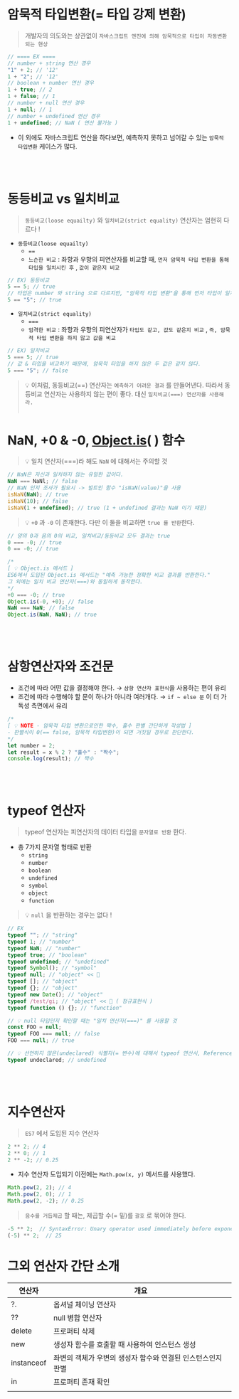 # 암묵적 타입변환(= 타입 강제 변환)

> 개발자의 의도와는 상관없이 `자바스크립트 엔진에 의해 암묵적으로 타입이 자동변환되는 현상`

```jsx
// ==== EX ====
// number + string 연산 경우
"1" + 2; // '12'
1 + "2"; // '12'
// boolean + number 연산 경우
1 + true; // 2
1 + false; // 1
// number + null 연산 경우
1 + null; // 1
// number + undefined 연산 경우
1 + undefined; // NaN ( 연산 불가능 )
```

- 이 외에도 자바스크립트 연산을 하다보면, 예측하지 못하고 넘어갈 수 있는 `암묵적 타입변환` 케이스가 많다.

<br>
<br>

# 동등비교 vs 일치비교

> `동등비교(loose equailty)` 와 `일치비교(strict equality)` 연산자는 엄현히 다르다 !

- `동등비교(loose equailty)`
  - `==`
  - `느슨한 비교` : 좌항과 우항의 피연산자를 비교할 때, `먼저 암묵적 타입 변환을 통해 타입을 일치시킨 후` , `값이 같은지 비교`

```jsx
// EX) 동등비교
5 == 5; // true
// 타입은 number 와 string 으로 다르지만, "암묵적 타입 변환"을 통해 먼저 타입이 일치시키고 비교
5 == "5"; // true
```

- `일치비교(strict equality)`
  - `===`
  - `엄격한 비교` : 좌항과 우항의 피연산자가 `타입도 같고, 값도 같은지 비교` , `즉, 암묵적 타입 변환을 하지 않고 값을 비교`

```jsx
// EX) 일치비교
5 === 5; // true
// 값 & 타입을 비교하기 때문에, 암묵적 타입을 하지 않은 두 값은 같지 않다.
5 === "5"; // false
```

> 💡 이처럼, 동등비교(==) 연산자는 `예측하기 어려운 결과` 를 만들어낸다. 따라서 동등비교 연산자는 사용하지 않는 편이 좋다. 대신 `일치비교(===) 연산자를 사용해라.`
> <br>
> <br>

# NaN, +0 & -0, [Object.is](http://Object.is)( ) 함수

> 💡 일치 연산자(===)라 해도 `NaN` 에 대해서는 주의할 것

```jsx
// NaN은 자신과 일치하지 않는 유일한 값이다.
NaN === NaNl; // false
// NaN 인지 조사가 필요시 -> 빌트인 함수 "isNaN(value)"을 사용
isNaN(NaN); // true
isNaN(10); // false
isNaN(1 + undefined); // true (1 + undefined 결과는 NaN 이기 때문)
```

> 💡 `+0` 과 `-0` 이 존재한다. 다만 이 둘을 비교하면 `true 를 반환`한다.

```jsx
// 양의 0과 음의 0의 비교, 일치비교/동등비교 모두 결과는 true
0 === -0; // true
0 == -0; // true
```

```jsx
/*
[ 💡 Object.is 메서드 ]
ES6에서 도입된 Object.is 메서드는 "예측 가능한 정확한 비교 결과를 반환한다."
그 외에는 일치 비교 연산자(===)와 동일하게 동작한다.
*/
+0 === -0; // true
Object.is(-0, +0); // false
NaN === NaN; // false
Object.is(NaN, NaN); // true
```

<br>
<br>

# 삼항연산자와 조건문

- 조건에 따라 어떤 값을 결정해야 한다. → `삼항 연산자 표현식`을 사용하는 편이 유리
- 조건에 따라 수행해야 할 문이 하나가 아니라 여러개다. → `if ~ else 문` 이 더 가독성 측면에서 유리

```jsx
/*
[ 💡 NOTE - 암묵적 타입 변환으로인한 짝수, 홀수 판별 간단하게 작성법 ]
- 판별식이 0(== false, 암묵적 타입변환)이 되면 거짓일 경우로 판단한다.
*/
let number = 2;
let result = x % 2 ? "홀수" : "짝수";
console.log(result); // 짝수
```

<br>
<br>

# typeof 연산자

> typeof 연산자는 피연산자의 데이터 타입을 `문자열로 반환` 한다.

- 총 7가지 문자열 형태로 반환
  - `string`
  - `number`
  - `boolean`
  - `undefined`
  - `symbol`
  - `object`
  - `function`

> 💡 `null` 을 반환하는 경우는 없다 !

```jsx
// EX
typeof ""; // "string"
typeof 1; // "number"
typeof NaN; // "number"
typeof true; // "boolean"
typeof undefined; // "undefined"
typeof Symbol(); // "symbol"
typeof null; // "object" << 🔎
typeof []; // "object"
typeof {}; // "object"
typeof new Date(); // "object"
typeof /test/gi; // "object" << 🔎 ( 정규표현식 )
typeof function () {}; // "function"
```

```jsx
// 💡 null 타입인지 확인할 때는 "일치 연산자(===)" 를 사용할 것
const FOO = null;
typeof FOO === null; // false
FOO === null; // true
```

```jsx
// 💡 선언하지 않은(undeclared) 식별자(= 변수)에 대해서 typeof 연산시, ReferenceError가 아닌 "undefined 를 반환"한다.
typeof undeclared; // undefined
```

<br>
<br>

# 지수연산자

> `ES7` 에서 도입된 지수 연산자

```jsx
2 ** 2; // 4
2 ** 0; // 1
2 ** -2; // 0.25
```

- 지수 연산자 도입되기 이전에는 `Math.pow(x, y)` 메서드를 사용했다.

```jsx
Math.pow(2, 2); // 4
Math.pow(2, 0); // 1
Math.pow(2, -2); // 0.25
```

> `음수를 거듭제곱` 할 때는, 제곱할 수(= 밑)를 `괄호` 로 묶어야 한다.

```jsx
-5 ** 2;  // SyntaxError: Unary operator used immediately before exponentiation expression.
(-5) ** 2;  // 25
```

# 그외 연산자 간단 소개

| 연산자     | 개요                                                        |
| ---------- | ----------------------------------------------------------- |
| ?.         | 옵셔널 체이닝 연산자                                        |
| ??         | null 병합 연산자                                            |
| delete     | 프로퍼티 삭제                                               |
| new        | 생성자 함수를 호출할 때 사용하여 인스턴스 생성              |
| instanceof | 좌변의 객체가 우변의 생성자 함수와 연결된 인스턴스인지 판별 |
| in         | 프로퍼티 존재 확인                                          |
|            |                                                             |
